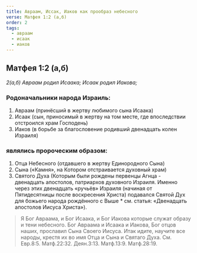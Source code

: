 ```yaml
---
title: Авраам, Иссак, Иаков как прообраз небесного
verse: Матфея 1:2 (а,б)
order: 2
tags:
  - авраам
  - исаак
  - иаков
---
```


## Матфея 1:2 (а,б)

*2(а,б) Авраам родил Исаака; Исаак родил Иакова;*

### Родоначальники народа Израиль:

1. Авраам (принёсший в жертву любимого сына Исаака)
2. Исаак (сын, приносимый в жертву на том месте, где впоследствии отстроился храм Господень)
3. Иаков (в борьбе за благословение родивший двенадцать колен Израиля)

### являлись пророческим образом:

1. Отца Небесного (отдавшего в жертву Единородного Сына)
2. Сына («Камня», на Котором отстраивается духовный храм)
3. Святого Духа (Которым были рождены первенцы Агнца - двенадцать апостолов, патриархов духовного Израиля. Именно через этих двенадцать  «ручьёв» Израиля (начиная от Пятидесятницы после воскресения Христа) подавался Святой Дух для божьего народа рождённого с Выше  * см. статья: «Двенадцать апостолов Иисуса Христа»). 

>Я Бог Авраама, и Бог Исаака, и Бог Иакова которые служат образу и тени небесного. Бог Авраама и Исаака и Иакова, Бог отцов наших, прославил Сына Своего Иисуса. Итак идите, научите все народы, крестя их во имя Отца и Сына и Святаго Духа. См. Евр.8:5. Матф.22:32. Деян.3:13. Матф.13:9. Матф.28:19.